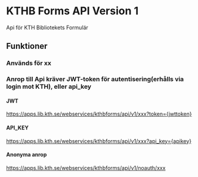 # KTHB Forms API Version 1
Api för KTH Bibliotekets Formulär

## Funktioner

### Används för xx

### Anrop till Api kräver JWT-token för autentisering(erhålls via login mot KTH), eller api_key

#### JWT
https://apps.lib.kth.se/webservices/kthbforms/api/v1/xxx?token={jwttoken}

#### API_KEY
https://apps.lib.kth.se/webservices/kthbforms/api/v1/xxx?api_key={apikey}

#### Anonyma anrop
https://apps.lib.kth.se/webservices/kthbforms/api/v1/noauth/xxx
